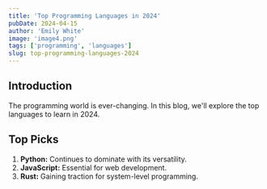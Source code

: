 ```yaml
---
title: 'Top Programming Languages in 2024'
pubDate: 2024-04-15
author: 'Emily White'
image: 'image4.png'
tags: ['programming', 'languages']
slug: top-programming-languages-2024
---
```


## Introduction

The programming world is ever-changing. In this blog, we'll explore the top languages to learn in 2024.

## Top Picks

1. **Python:** Continues to dominate with its versatility.  
2. **JavaScript:** Essential for web development.  
3. **Rust:** Gaining traction for system-level programming.
